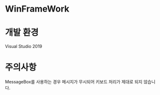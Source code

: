 # WinFrameWork
  
# 개발 환경  
Visual Studio 2019  
  
# 주의사항  
MessageBox를 사용하는 경우 메시지가 무시되어 키보드 처리가 제대로 되지 않습니다.
